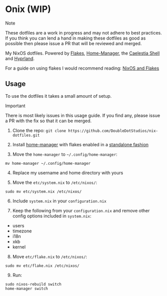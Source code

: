 # Onix (WIP)

> [!NOTE]
> These dotfiles are a work in progress and may
> not adhere to best practices. If you think you
> can lend a hand in making these dotfiles as good
> as possible then please issue a PR that will be
> reviewed and merged.

My NixOS dotfiles. Powered by [Flakes](https://nix.dev/concepts/flakes.html), [Home-Manager](https://nix-community.github.io/home-manager/index.xhtml), the [Caelestia Shell](https://github.com/caelestia-dots/shell) and [Hyprland](https://hypr.land).

For a guide on using flakes I would recommend reading: [NixOS and Flakes](https://nixos-and-flakes.thiscute.world)

## Usage
To use the dotfiles it takes a small amount of setup.

> [!IMPORTANT]
> There is most likely issues in this usage guide.
> If you find any, please issue a PR with the fix
> so that it can be merged.

1. Clone the repo:
`git clone https://github.com/DoubleDotStudios/nix-dotfiles.git`

2. Install [home-manager](https://nix-community.github.io/home-manager/index.xhtml) with flakes enabled in a [standalone fashion](https://nix-community.github.io/home-manager/index.xhtml#sec-flakes-standalone)

3. Move the `home-manager` to `~/.config/home-manager`:
```console
mv home-manager ~/.config/home-manager
```

4. Replace my username and home directory with yours

5. Move the `etc/system.nix` to `/etc/nixos/`:
```console
sudo mv etc/system.nix /etc/nixos/
```

6. Include `system.nix` in your `configuration.nix`

7. Keep the following from your `configuration.nix` and remove other config options included in `system.nix`:
  - users
  - timezone
  - i18n
  - xkb
  - kernel

8. Move `etc/flake.nix` to `/etc/nixos/`:
```console
sudo mv etc/flake.nix /etc/nixos/
```

9. Run:
```console
sudo nixos-rebuild switch
home-manager switch
```
